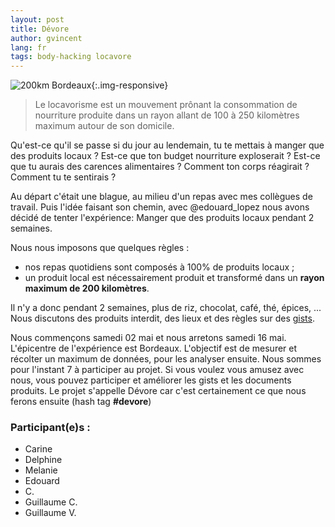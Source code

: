 ```yaml
---
layout: post
title: Dévore
author: gvincent
lang: fr
tags: body-hacking locavore
---
```

![200km Bordeaux](https://i.imgur.com/q05cm9m.jpg){:.img-responsive}

> Le locavorisme est un mouvement prônant la consommation de nourriture produite dans un rayon allant de 100 à 250 kilomètres maximum autour de son domicile.

Qu'est-ce qu'il se passe si du jour au lendemain, tu te mettais à manger que des produits locaux ? Est-ce que ton budget nourriture exploserait ?
Est-ce que tu aurais des carences alimentaires ? Comment ton corps réagirait ? Comment tu te sentirais ?



Au départ c'était une blague, au milieu d'un repas avec mes collègues de travail. Puis l'idée faisant son chemin, avec @edouard_lopez nous avons décidé de tenter l'expérience: Manger que des produits locaux pendant 2 semaines.

Nous nous imposons que quelques règles :

  * nos repas quotidiens sont composés à 100% de produits locaux ;
  * un produit local est nécessairement produit et transformé dans un **rayon maximum de 200 kilomètres**.

Il n'y a donc pendant 2 semaines, plus de riz, chocolat, café, thé, épices, ... Nous discutons des produits interdit, des lieux et des règles sur des [gists](https://gist.github.com/guillaumevincent/a7ce8eddbbf6f1dd4e4e).

Nous commençons samedi 02 mai et nous arretons samedi 16 mai. L'épicentre de l'expérience est Bordeaux. L'objectif est de mesurer et récolter un maximum de données, pour les analyser ensuite. Nous sommes pour l'instant 7 à participer au projet. Si vous voulez vous amusez avec nous, vous pouvez participer et améliorer les gists et les documents produits. Le projet s'appelle Dévore car c'est certainement ce que nous ferons ensuite (hash tag **#devore**)


### Participant(e)s :

  * Carine
  * Delphine
  * Melanie
  * Edouard
  * C.
  * Guillaume C.
  * Guillaume V.
